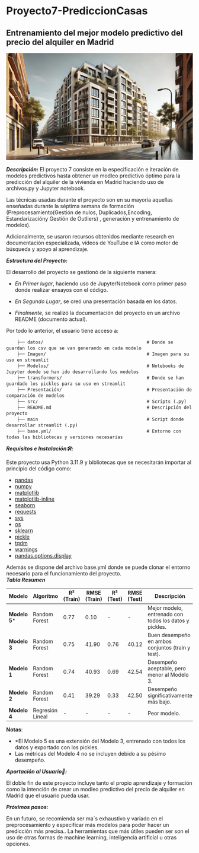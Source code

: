# Proyecto7-PrediccionCasas


## Entrenamiento del mejor modelo predictivo del precio del alquiler en Madrid
![Predicción de Alquileres en Madrid](https://github.com/jgilsu11/Proyecto7-PrediccionCasas/blob/main/Imagen/imagen%20alquiler.webp)  
  

***Descripción:***
El proyecto 7 consiste en la especificación e iteración de modelos predictivos hasta obtener un modleo predictivo óptimo para la predicción del alquiler de la vivienda en Madrid haciendo uso de archivos.py y Jupyter notebook.

Las técnicas usadas durante el proyecto son en su mayoría aquellas enseñadas durante la séptima semana de formación (Preprocesamiento(Gestión de nulos, Duplicados,Encoding, Estandarizacióny Gestión de Outliers) , generación y entrenamiento de modelos).

Adicionalmente, se usaron recursos obtenidos mediante research en documentación especializada, vídeos de YouTube e IA como motor de búsqueda y apoyo al aprendizaje.


***Estructura del Proyecto:***

El desarrollo del proyecto se gestionó de la siguiente manera:

- _En Primer lugar_, haciendo uso de JupyterNotebook como primer paso donde realizar ensayos con el código.  

- _En Segundo Lugar_, se creó una presentación basada en los datos.

- _Finalmente_, se realizó la documentación del proyecto en un archivo README (documento actual).

Por todo lo anterior, el usuario tiene acceso a:

        ├── datos/                                       # Donde se guardan los csv que se van generando en cada modelo 
        ├── Imagen/                                      # Imagen para su uso en streamlit       
        ├── Modelos/                                     # Notebooks de Jupyter donde se han ido desarrollando los modelos
        ├── transformers/                                # Donde se han guardado los pickles para su uso en streamlit
        ├── Presentación/                                # Presentación de comparación de modelos        
        ├── src/                                         # Scripts (.py)
        ├── README.md                                    # Descripción del proyecto
        ├── main                                         # Script donde desarrollar streamlit (.py) 
        ├── base.yml/                                    # Entorno con todas las bibliotecas y versiones necesarias                  
        
***Requisitos e Instalación🛠️:***

Este proyecto usa Python 3.11.9 y bibliotecas que se necesitarán importar al principio del código como:
- [pandas](https://pandas.pydata.org/docs/)
- [numpy](https://numpy.org/doc/2.1/)
- [matplotlib](https://matplotlib.org/stable/index.html)
- [matplotlib-inline](https://ipython.readthedocs.io/en/stable/api/generated/IPython.display.html)
- [seaborn](https://seaborn.pydata.org/)
- [requests](https://requests.readthedocs.io/en/latest/)
- [sys](https://docs.python.org/3/library/sys.html)
- [os](https://docs.python.org/3/library/os.html)
- [sklearn](https://scikit-learn.org/stable/)
- [pickle](https://docs.python.org/3/library/pickle.html)
- [tqdm](https://tqdm.github.io/)
- [warnings](https://docs.python.org/3/library/warnings.html)
- [pandas.options.display](https://pandas.pydata.org/pandas-docs/stable/user_guide/options.html)
  
Además se dispone del archivo base.yml donde se puede clonar el entorno necesario para el funcionamiento del proyecto.     
***Tabla Resumen***  
  
| **Modelo**    | **Algoritmo**       | **R² (Train)** | **RMSE (Train)** | **R² (Test)** | **RMSE (Test)** | **Descripción**                                    |
|---------------|---------------------|----------------|------------------|---------------|-----------------|---------------------------------------------------|
| **Modelo 5*** | Random Forest       | 0.77           | 0.10             | -             | -               | Mejor modelo, entrenado con todos los datos y pickles. |
| **Modelo 3**  | Random Forest       | 0.75           | 41.90            | 0.76          | 40.12           | Buen desempeño en ambos conjuntos (train y test). |
| **Modelo 1**  | Random Forest       | 0.74           | 40.93            | 0.69          | 42.54           | Desempeño aceptable, pero menor al Modelo 3.     |
| **Modelo 2**  | Random Forest       | 0.41           | 39.29            | 0.33          | 42.50           | Desempeño significativamente más bajo.           |
| **Modelo 4**  | Regresión Lineal    | -              | -                | -             | -               | Peor modelo.                                      |

**Notas**:  
- *El Modelo 5 es una extensión del Modelo 3, entrenado con todos los datos y exportado con los pickles.  
- Las métricas del Modelo 4 no se incluyen debido a su pésimo desempeño.  

***Aportación al Usuario🤝:***

El doble fin de este proyecto incluye tanto el propio aprendizaje y formación como la intención de crear un modleo predictivo del precio de alquiler en Madrid que el usuario pueda usar.


***Próximos pasos:***

En un futuro, se recomienda ser ma´s exhaustivo y variado en el preprocesamiento y especificar más modelos para poder hacer un predicción más precisa.. La herramientas que más útiles pueden ser son el uso de otras formas de machine learning, inteligencia artificial u otras opciones.
